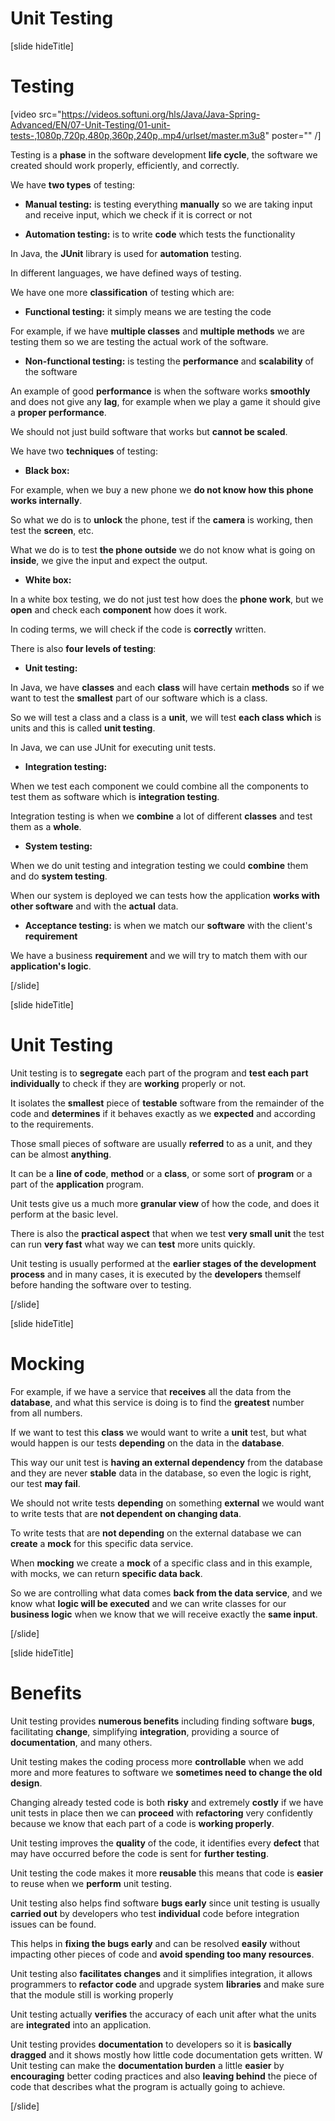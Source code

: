 # Unit Testing

[slide hideTitle]
# Testing

[video src="https://videos.softuni.org/hls/Java/Java-Spring-Advanced/EN/07-Unit-Testing/01-unit-tests-,1080p,720p,480p,360p,240p,.mp4/urlset/master.m3u8" poster="" /]

Testing is a **phase** in the software development **life cycle**, the software we created should work properly, efficiently, and correctly.

We have **two types** of testing:

- **Manual testing:** is testing everything **manually** so we are taking input and receive input, which we check if it is correct or not

- **Automation testing:** is to write **code** which tests the functionality

In Java, the **JUnit** library is used for **automation** testing.

In different languages, we have defined ways of testing.

We have one more **classification** of testing which are:

- **Functional testing:** it simply means we are testing the code

For example, if we have **multiple classes** and **multiple methods** we are testing them so we are testing the actual work of the software.

- **Non-functional testing:** is testing the **performance** and **scalability** of the software

An example of good **performance** is when the software works **smoothly** and does not give any **lag**, for example when we play a game it should give a **proper performance**.

We should not just build software that works but **cannot be scaled**.

We have two **techniques** of testing:

- **Black box:**

For example, when we buy a new phone we **do not know how this phone works internally**.

So what we do is to **unlock** the phone, test if the **camera** is working, then test the **screen**, etc.

What we do is to test **the phone outside** we do not know what is going on **inside**, we give the input and expect the output.

- **White box:**

In a white box testing, we do not just test how does the **phone work**, but we **open** and check each **component** how does it work.

In coding terms, we will check if the code is **correctly** written.

There is also **four levels of testing**:

- **Unit testing:**

In Java, we have **classes** and each **class** will have certain **methods** so if we want to test the **smallest** part of our software which is a class.

So we will test a class and a class is a **unit**, we will test **each class which** is units and this is called **unit testing**.

In Java, we can use JUnit for executing unit tests.

- **Integration testing:**

When we test each component we could combine all the components to test them as software which is **integration testing**.

Integration testing is when we **combine** a lot of different **classes** and test them as a **whole**.

- **System testing:**

When we do unit testing and integration testing we could **combine** them and do **system testing**.

When our system is deployed we can tests how the application **works with other software** and with the **actual** data.

- **Acceptance testing:** is when we match our **software** with the client's **requirement**

We have a business **requirement** and we will try to match them with our **application's logic**.

[/slide]

[slide hideTitle]

# Unit Testing

Unit testing is to **segregate** each part of the program and **test each part individually** to check if they are **working** properly or not.

It isolates the **smallest** piece of **testable** software from the remainder of the code and **determines** if it behaves exactly as we **expected** and according to the requirements.

Those small pieces of software are usually **referred** to as a unit, and they can be almost **anything**. 

It can be a **line of code**, **method** or a **class**, or some sort of **program** or a part of the **application** program.

Unit tests give us a much more **granular view** of how the code, and does it perform at the basic level.

There is also the **practical aspect** that when we test **very small unit** the test can run **very fast** what way we can **test** more units quickly.

Unit testing is usually performed at the **earlier stages of the development process** and in many cases, it is executed by the **developers** themself before handing the software over to testing.

[/slide]

[slide hideTitle]

# Mocking

For example, if we have a service that **receives** all the data from the **database**, and what this service is doing is to find the **greatest** number from all numbers.

If we want to test this **class** we would want to write a **unit** test, but what would happen is our tests **depending** on the data in the **database**.

This way our unit test is **having an external dependency** from the database and they are never **stable** data in the database, so even the logic is right, our test **may fail**.

We should not write tests **depending** on something **external** we would want to write tests that are **not dependent on changing data**.

To write tests that are **not depending** on the external database we can **create** a **mock** for this specific data service.

When **mocking** we create a **mock** of a specific class and in this example, with mocks, we can return **specific data back**.

So we are controlling what data comes **back from the data service**, and we know what **logic will be executed** and we can write classes for our **business logic** when we know that we will receive exactly the **same input**.

[/slide]

[slide hideTitle]

# Benefits

Unit testing provides **numerous benefits** including finding software **bugs**, facilitating **change**, simplifying **integration**, providing a source of **documentation**, and many others.

Unit testing makes the coding process more **controllable** when we add more and more features to software we **sometimes need to change the old design**.

Changing already tested code is both **risky** and extremely **costly** if we have unit tests in place then we can **proceed** with **refactoring** very confidently because we know that each part of a code is **working properly**.

Unit testing improves the **quality** of the code, it identifies every **defect** that may have occurred before the code is sent for **further testing**.

Unit testing the code makes it more **reusable** this means that code is **easier** to reuse when we **perform** unit testing.

Unit testing also helps find software **bugs early** since unit testing is usually **carried out** by developers who test **individual** code before integration issues can be found.

This helps in **fixing the bugs early** and can be resolved **easily** without impacting other pieces of code and **avoid spending too many resources**.

Unit testing also **facilitates changes** and it simplifies integration, it allows programmers to **refactor code** and upgrade system **libraries** and make sure that the module still is working properly 

Unit testing actually **verifies** the accuracy of each unit after what the units are **integrated** into an application.

Unit testing provides **documentation** to developers so it is **basically dragged** and it shows mostly how little code documentation gets written.
W
Unit testing can make the **documentation burden** a little **easier** by **encouraging** better coding practices and also **leaving behind** the piece of code that describes what the program is actually going to achieve.

[/slide]